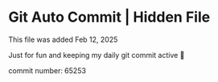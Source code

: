 # Git Auto Commit | Hidden File

This file was added Feb 12, 2025

Just for fun and keeping my daily git commit active 🤪

commit number: 65253

